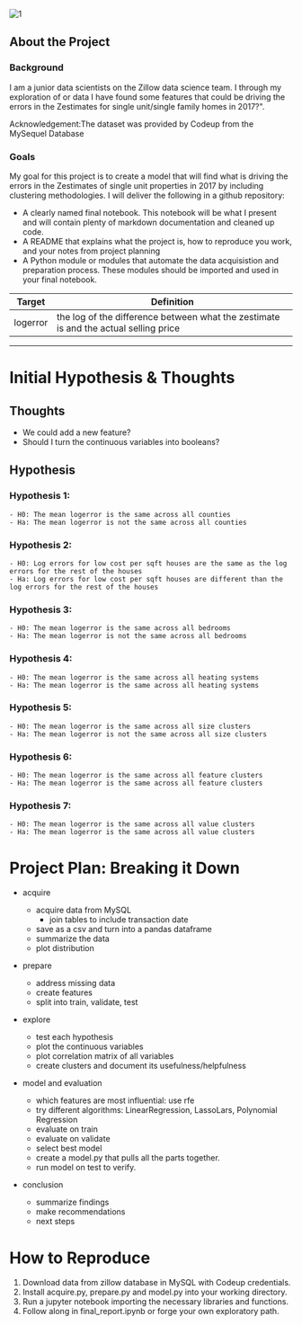 ![1](https://user-images.githubusercontent.com/102172479/172487815-8c9955eb-f3da-44c0-b29a-5401d9424e2a.jpeg)

## About the Project

### Background

I am a junior data scientists on the Zillow data science team. I through my exploration of or data I have found some features that could be driving the errors in the Zestimates for single unit/single family homes in 2017?". 


Acknowledgement:The dataset was provided by Codeup from the MySequel Database

### Goals

My goal for this project is to create a model that will find what is driving the errors in the Zestimates of single unit properties in 2017 by including clustering methodologies. I will deliver the following in a github repository:

- A clearly named final notebook. This notebook will be what I present and will contain plenty of markdown documentation and cleaned up code.
- A README that explains what the project is, how to reproduce you work, and your notes from project planning
- A Python module or modules that automate the data acquisistion and preparation process. These modules should be imported and used in your final notebook.



| Target   | Definition                                                                           |
| -------- | ------------------------------------------------------------------------------------ |
| logerror | the log of the difference between what the zestimate is and the actual selling price |
------------------------------------


# Initial Hypothesis & Thoughts

## Thoughts

- We could add a new feature?
- Should I turn the continuous variables into booleans?

## Hypothesis

### Hypothesis 1:

    - H0: The mean logerror is the same across all counties
    - Ha: The mean logerror is not the same across all counties

### Hypothesis 2:

    - H0: Log errors for low cost per sqft houses are the same as the log errors for the rest of the houses
    - Ha: Log errors for low cost per sqft houses are different than the log errors for the rest of the houses

### Hypothesis 3:

    - H0: The mean logerror is the same across all bedrooms
    - Ha: The mean logerror is not the same across all bedrooms

### Hypothesis 4:

    - H0: The mean logerror is the same across all heating systems
    - Ha: The mean logerror is the same across all heating systems

### Hypothesis 5:

    - H0: The mean logerror is the same across all size clusters
    - Ha: The mean logerror is not the same across all size clusters

### Hypothesis 6:

    - H0: The mean logerror is the same across all feature clusters
    - Ha: The mean logerror is the same across all feature clusters

### Hypothesis 7:

    - H0: The mean logerror is the same across all value clusters
    - Ha: The mean logerror is the same across all value clusters


# Project Plan: Breaking it Down

- acquire

    - acquire data from MySQL
        - join tables to include transaction date
    - save as a csv and turn into a pandas dataframe
    - summarize the data
    - plot distribution

- prepare

    - address missing data
    - create features
    - split into train, validate, test
    
- explore

    - test each hypothesis
    - plot the continuous variables
    - plot correlation matrix of all variables
    - create clusters and document its usefulness/helpfulness

- model and evaluation

    - which features are most influential: use rfe
    - try different algorithms: LinearRegression, LassoLars, Polynomial Regression
    - evaluate on train
    - evaluate on validate
    - select best model
    - create a model.py that pulls all the parts together.
    - run model on test to verify.

- conclusion

    - summarize findings
    - make recommendations
    - next steps


# How to Reproduce

1. Download data from zillow database in MySQL with Codeup credentials.
2. Install acquire.py, prepare.py and model.py into your working directory.
3. Run a jupyter notebook importing the necessary libraries and functions.
4. Follow along in final_report.ipynb or forge your own exploratory path.
